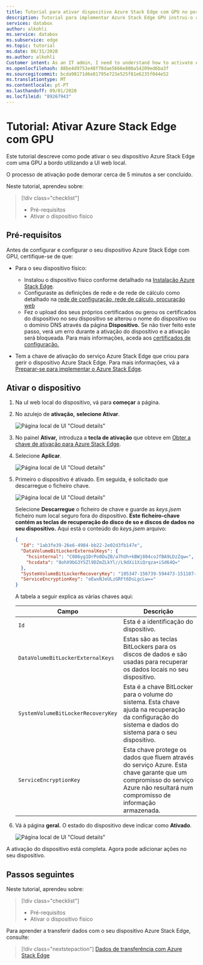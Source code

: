 ```yaml
---
title: Tutorial para ativar dispositivo Azure Stack Edge com GPU no portal Azure Microsoft Docs
description: Tutorial para implementar Azure Stack Edge GPU instrui-o a ativar o seu dispositivo físico.
services: databox
author: alkohli
ms.service: databox
ms.subservice: edge
ms.topic: tutorial
ms.date: 08/31/2020
ms.author: alkohli
Customer intent: As an IT admin, I need to understand how to activate Azure Stack Edge so I can use it to transfer data to Azure.
ms.openlocfilehash: 88be4d9753e48f70dae5666e800a54209ed6ba3f
ms.sourcegitcommit: bcda98171d6e81795e723e525f81e6235f044e52
ms.translationtype: MT
ms.contentlocale: pt-PT
ms.lasthandoff: 09/01/2020
ms.locfileid: "89267943"
---
```

# <a name="tutorial-activate-azure-stack-edge-with-gpu"></a>Tutorial: Ativar Azure Stack Edge com GPU

Este tutorial descreve como pode ativar o seu dispositivo Azure Stack Edge com uma GPU a bordo utilizando a UI web local.

O processo de ativação pode demorar cerca de 5 minutos a ser concluído.

Neste tutorial, aprendeu sobre:

> [!div class="checklist"]
> * Pré-requisitos
> * Ativar o dispositivo físico

## <a name="prerequisites"></a>Pré-requisitos

Antes de configurar e configurar o seu dispositivo Azure Stack Edge com GPU, certifique-se de que:

* Para o seu dispositivo físico: 
    
    - Instalou o dispositivo físico conforme detalhado na [Instalação Azure Stack Edge](azure-stack-edge-gpu-deploy-install.md).
    - Configuraste as definições de rede e de rede de cálculo como detalhado na [rede de configuração, rede de cálculo, procuração web](azure-stack-edge-gpu-deploy-configure-network-compute-web-proxy.md)
    - Fez o upload dos seus próprios certificados ou gerou os certificados do dispositivo no seu dispositivo se alterou o nome do dispositivo ou o domínio DNS através da página **Dispositivo.** Se não tiver feito este passo, verá um erro durante a ativação do dispositivo e a ativação será bloqueada. Para mais informações, aceda aos [certificados de configuração.](azure-stack-edge-gpu-deploy-configure-certificates.md)
    
* Tem a chave de ativação do serviço Azure Stack Edge que criou para gerir o dispositivo Azure Stack Edge. Para mais informações, vá a [Preparar-se para implementar o Azure Stack Edge](azure-stack-edge-gpu-deploy-prep.md).


## <a name="activate-the-device"></a>Ativar o dispositivo

1. Na uI web local do dispositivo, vá para **começar** a página.
2. No azulejo de **ativação,** **selecione Ativar**. 

    ![Página local de UI "Cloud details"](./media/azure-stack-edge-gpu-deploy-activate/activate-1.png)
    
3. No painel **Ativar,** introduza a **tecla de ativação** que obteve em [Obter a chave de ativação para Azure Stack Edge](azure-stack-edge-gpu-deploy-prep.md#get-the-activation-key).

4. Selecione **Aplicar**.

    ![Página local de UI "Cloud details"](./media/azure-stack-edge-gpu-deploy-activate/activate-2.png)


5. Primeiro o dispositivo é ativado. Em seguida, é solicitado que descarregue o ficheiro chave.
    
    ![Página local de UI "Cloud details"](./media/azure-stack-edge-gpu-deploy-activate/activate-3.png)
    
    Selecione **Descarregue** o ficheiro de chave e guarde as *keys.jsem* ficheiro num local seguro fora do dispositivo. **Este ficheiro-chave contém as teclas de recuperação do disco de so e discos de dados no seu dispositivo.** Aqui está o conteúdo do *keys.jsem* arquivo:

        
    ```json
    {
      "Id": "1ab3fe39-26e6-4984-bb22-2e02d3fb147e",
      "DataVolumeBitLockerExternalKeys": {
        "hcsinternal": "C086yg1DrPo0DuZB/a7hUh+kBWj804coJfBA9LDzZqw=",
        "hcsdata": "8ohX9bG3YSZl9DZmZLkYl//L9dXi1XiQrqza+iSd64Q="
      },
      "SystemVolumeBitLockerRecoveryKey": "105347-156739-594473-151107-005082-252604-471955-439395",
      "ServiceEncryptionKey": "oEwxNJeULzGRFt6DsLgcLw=="
    }
    ```
        
 
    A tabela a seguir explica as várias chaves aqui:
    
    |Campo  |Descrição  |
    |---------|---------|
    |`Id`    | Esta é a identificação do dispositivo.        |
    |`DataVolumeBitLockerExternalKeys`|Estas são as teclas BitLockers para os discos de dados e são usadas para recuperar os dados locais no seu dispositivo.|
    |`SystemVolumeBitLockerRecoveryKey`| Esta é a chave BitLocker para o volume do sistema. Esta chave ajuda na recuperação da configuração do sistema e dados do sistema para o seu dispositivo. |
    |`ServiceEncryptionKey`| Esta chave protege os dados que fluem através do serviço Azure. Esta chave garante que um compromisso do serviço Azure não resultará num compromisso de informação armazenada. |

6. Vá à página **geral.** O estado do dispositivo deve indicar como **Ativado**.

    ![Página local de UI "Cloud details"](./media/azure-stack-edge-gpu-deploy-activate/activate-4.png)
 
A ativação do dispositivo está completa. Agora pode adicionar ações no seu dispositivo.


## <a name="next-steps"></a>Passos seguintes

Neste tutorial, aprendeu sobre:

> [!div class="checklist"]
> * Pré-requisitos
> * Ativar o dispositivo físico

Para aprender a transferir dados com o seu dispositivo Azure Stack Edge, consulte:

> [!div class="nextstepaction"]
> [Dados de transferência com Azure Stack Edge](./azure-stack-edge-j-series-deploy-add-shares.md)
